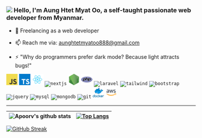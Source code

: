 ### <img src="https://github.com/TheDudeThatCode/TheDudeThatCode/blob/master/Assets/Developer.gif" width="45" /> Hello, I'm Aung Htet Myat Oo, a self-taught passionate web developer from Myanmar.

- 💼 Freelancing as a web developer

- 📫 Reach me via: [aunghtetmyatoo888@gmail.com](mailto:aunghtetmyatoo888@gmail.com)

- ⚡ "Why do programmers prefer dark mode? Because light attracts bugs!"

<code><img height="30" alt="javascript" src="https://raw.githubusercontent.com/github/explore/80688e429a7d4ef2fca1e82350fe8e3517d3494d/topics/javascript/javascript.png"></code>
<code><img height="30" alt="typescript" src="https://raw.githubusercontent.com/github/explore/80688e429a7d4ef2fca1e82350fe8e3517d3494d/topics/typescript/typescript.png"></code>
<code><img height="30" alt="react" src="https://raw.githubusercontent.com/github/explore/80688e429a7d4ef2fca1e82350fe8e3517d3494d/topics/react/react.png"></code>
<code><img height="30" alt="nextjs" src="https://raw.githubusercontent.com/danielcranney/readme-generator/main/public/icons/skills/nextjs-colored.svg"></code>
<code><img height="30" alt="nodejs" src="https://raw.githubusercontent.com/github/explore/80688e429a7d4ef2fca1e82350fe8e3517d3494d/topics/nodejs/nodejs.png"></code>
<code><img height="30" alt="php" src="https://raw.githubusercontent.com/github/explore/80688e429a7d4ef2fca1e82350fe8e3517d3494d/topics/php/php.png"></code>
<code><img height="30" alt="laravel" src="https://github.com/laravel/art/raw/master/logo-mark/5%20svg/3%20rgb/1%20Full%20Color/laravel-mark-rgb-red.svg"></code>
<code><img height="30" alt="tailwind" src="https://raw.githubusercontent.com/danielcranney/readme-generator/main/public/icons/skills/tailwindcss-colored.svg"></code>
<code><img height="30" alt="bootstrap" src="https://raw.githubusercontent.com/danielcranney/readme-generator/main/public/icons/skills/bootstrap-colored.svg"></code>
<code><img height="30" alt="jquery" src="https://raw.githubusercontent.com/danielcranney/readme-generator/main/public/icons/skills/jquery-colored.svg"></code>
<code><img height="30" alt="mysql" src="https://raw.githubusercontent.com/danielcranney/readme-generator/main/public/icons/skills/mysql-colored.svg"></code>
<code><img height="30" alt="mongodb" src="https://raw.githubusercontent.com/danielcranney/readme-generator/main/public/icons/skills/mongodb-colored.svg"></code>
<code><img height="30" alt="git" src="https://raw.githubusercontent.com/danielcranney/readme-generator/main/public/icons/skills/git-colored.svg"></code>
<code><img height="30" alt="docker" src="https://raw.githubusercontent.com/github/explore/80688e429a7d4ef2fca1e82350fe8e3517d3494d/topics/docker/docker.png"></code>
<code><img height="30" alt="aws" src="https://raw.githubusercontent.com/github/explore/80688e429a7d4ef2fca1e82350fe8e3517d3494d/topics/aws/aws.png"></code>

---

| ![Apoorv's github stats](https://github-readme-stats.vercel.app/api?username=aunghtetmyatoo&show_icons=true&theme=chartreuse-dark&text_color=#6BD600&icon_color=#6BD600&border_color=#6BD600) | [![Top Langs](https://github-readme-stats.vercel.app/api/top-langs/?username=aunghtetmyatoo&layout=donut-vertical&hide=css,html&theme=chartreuse-dark&text_color=#6BD600&icon_color=#6BD600&border_color=#6BD600)](https://github.com/aunghtetmyatoo/github-readme-stats) |
| --------------------------------------------------------------------------------------------------------------------------------------------------------------------------------------------- | ------------------------------------------------------------------------------------------------------------------------------------------------------------------------------------------------------------------------------------------------------------------------- |

[![GitHub Streak](https://github-readme-streak-stats.herokuapp.com/?user=aunghtetmyatoo&theme=chartreuse-dark&text_color=#6BD600&icon_color=#6BD600&border_color=#6BD600)](https://git.io/streak-stats)
